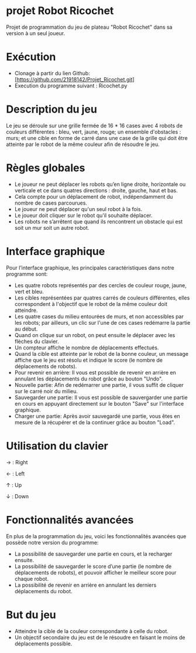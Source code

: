 # projet Robot Ricochet
Projet de programmation du jeu de plateau "Robot Ricochet" dans sa version à un seul joueur.

# Exécution 
- Clonage à partir du lien Github:
[https://github.com/21918142/Projet_Ricochet.git]
- Execution du programme suivant : 
Ricochet.py

# Description du jeu
Le jeu se déroule sur une grille fermée de 16 * 16 cases avec 4 robots de couleurs différentes : bleu, vert, jaune, rouge; un ensemble d'obstacles : murs; et une cible en forme de carré dans une case de la grille qui doit être atteinte par le robot de la même couleur afin de résoudre le jeu.

# Règles globales
- Le joueur ne peut déplacer les robots qu’en ligne droite, horizontale ou verticale et ce dans quatres directions : droite, gauche, haut et bas.
- Cela compte pour un déplacement de robot, indépendamment du nombre de cases parcourues.
- Le joueur ne peut déplacer qu'un seul robot à la fois.
- Le joueur doit cliquer sur le robot qu'il souhaite déplacer.
- Les robots ne s’arrêtent que quand ils rencontrent un obstacle qui est soit un mur soit un autre robot.

# Interface graphique
Pour l’interface graphique, les principales caractéristiques dans notre programme sont:
- Les quatre robots représentés par des cercles de couleur rouge, jaune, vert et bleu.
- Les cibles représentées par quatres carrés de couleurs différentes, elles correspondent à l'objectif que le robot de la même couleur doit atteindre.
- Les quatre cases du milieu entourées de murs, et non accessibles par les robots; par ailleurs, un clic sur l'une de ces cases redémarre la partie au début.
- Quand on clique sur un robot, on peut ensuite le déplacer avec les flèches du clavier.
- Un compteur affiche le nombre de déplacements effectués.
- Quand la cible est atteinte par le robot de la bonne couleur, un message affiche que le jeu est résolu et indique le score (le nombre de déplacements de robots).
- Pour revenir en arrière:
Il vous est possible de revenir en arrière en annulant les déplacements du robot grâce au bouton "Undo".
- Nouvelle partie:
Afin de redémarrer une partie, il vous suffit de cliquer sur le carré noir du milieu.
- Sauvegarder une partie:
Il vous est possible de sauvergarder une partie en cours en appuyant directement sur le bouton "Save" sur l'interface graphique.
- Charger une partie:
Après avoir sauvegardé une partie, vous êtes en mesure de la récupérer et de la continuer grâce au bouton "Load".

# Utilisation du clavier
→ : Right

← : Left

↑  : Up

↓  : Down

# Fonctionnalités avancées
En plus de la programmation du jeu, voici les fonctionnalités avancées que possède notre version du programme:
- La possibilité de sauvegarder une partie en cours, et la recharger ensuite.
- La possibilité de sauvegarder le score d’une partie (le nombre de déplacements de robots), et pouvoir afficher le meilleur score pour chaque robot.
- La possibilité de revenir en arrière en annulant les derniers déplacements du robot.

# But du jeu
- Atteindre la cible de la couleur correspondante à celle du robot.
- Un objectif secondaire du jeu est de le résoudre en faisant le moins de déplacements possible.


